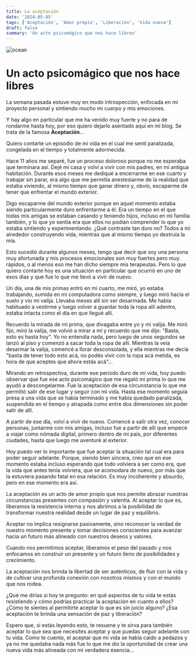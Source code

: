 ```yaml
---
title: La aceptación
date: '2024-05-05'
tags: ['Aceptación', 'Amor propio', 'Liberación', 'Vida nueva']
draft: false
summary: 'Un acto psicomágico que nos hace libres'
---
```


<Image alt="ocean" src="/static/images/Blog/aceptacion.jpg" width={550} height={800} />

# Un acto psicomágico que nos hace libres

La semana pasada estuve muy en modo introspección, enfocada en mi proyecto personal y sintiendo mucho mi cuerpo y mis emociones.

Y hay algo en particular que me ha venido muy fuerte y no para de rondarme hasta hoy, por eso quiero dejarlo asentado aquí en mi blog. Se trata de la famosa **Aceptación**...

Quiero contarte un episodio de mi vida en el cual me sentí paralizada, congelada en el tiempo y totalmente adormecida.

Hace 11 años me separé, fue un proceso doloroso porque no me esperaba que terminara así. Dejé mi casa y volví a vivir con mis padres, en mi antigua habitación. Durante esos meses me dediqué a encerrarme en ese cuarto y trabajar sin parar, era algo que me permitía anestesiarme de la realidad que estaba viviendo, al mismo tiempo que ganar dinero y, obvio, escaparme de tener que enfrentar el mundo exterior.

Digo escaparme del mundo exterior porque en aquel momento estaba siendo particularmente duro enfrentarme a él. Era un tiempo en el que todas mis amigas se estaban casando y teniendo hijos, incluso en mi familia también, y lo que yo sentía era que ellos no podían comprender lo que yo estaba sintiendo y experimentando. ¿Qué contraste tan duro no? Todos a mi alrededor construyendo vida, mientras que al mismo tiempo yo destruía la mía.

Esto sucedió durante algunos meses, tengo que decir que soy una persona muy afortunada y mis procesos emocionales son muy fuertes pero muy rápidos, o al menos eso me han dicho siempre mis terapeutas. Pero lo que quiero contarte hoy es una situación en particular que ocurrió en uno de esos días y que fue lo que me llevó a vivir de nuevo.

Un día, una de mis primas entró en mi cuarto, me miró, yo estaba trabajando, sumida en mi computadora como siempre, y luego miró hacia el suelo y vio mi valija. Llevaba meses allí sin ser desarmada. Me había habituado a vestirme y luego volver a guardar toda la ropa allí adentro, estaba intacta como el día en que llegué allí.

Recuerdo la mirada de mi prima, que divagaba entre yo y mi valija. Me miró fijo, miró la valija, me volvió a mirar a mí y recuerdo que me dijo: "Basta, esto es hasta hoy". Yo no entendía nada, pero luego de unos segundos se lanzó al piso y comenzó a sacar toda la ropa de allí. Mientras la veía desarmar la valija, comencé a llorar desconsolada, y ella mientras me decía "basta de tener todo esto acá, no podés vivir con la ropa acá metida, es hora de que aceptes que ahora estás acá"...

Mirando en retrospectiva, durante ese período duro de mi vida, hoy puedo observar que fue ese acto psicomágico que me regaló mi prima lo que me ayudó a descongelarme. Fue la aceptación de esa circunstancia lo que me permitió salir de ese lugar y seguir con mi vida. Hasta ese momento seguía presa a una vida que se había terminado y me había quedado paralizada, suspendida en el tiempo y atrapada como entre dos dimensiones sin poder salir de allí.

A partir de ese día, volví a vivir de nuevo. Comencé a salir otra vez, conocer personas, juntarme con mis amigas, incluso fue a partir de allí que empecé a viajar como nómada digital, primero dentro de mi país, por diferentes ciudades, hasta que luego me aventuré al exterior.

Hoy puedo ver lo importante que fue aceptar la situación tal cual era para poder seguir adelante. Porque, siendo bien sincera, creo que en ese momento estaba incluso esperando que todo volviera a ser como era, que la vida que antes tenía volviera, que se acomodara de nuevo, por más que la estuviera pasando fatal en esa relación. Es muy incoherente y absurdo, pero en ese momento era así.

La aceptación es un acto de amor propio que nos permite abrazar nuestras circunstancias presentes con compasión y valentía. Al aceptar lo que es, liberamos la resistencia interna y nos abrimos a la posibilidad de transformar nuestra realidad desde un lugar de paz y equilibrio.

Aceptar no implica resignarse pasivamente, sino reconocer la verdad de nuestro momento presente y tomar decisiones conscientes para avanzar hacia un futuro más alineado con nuestros deseos y valores.

Cuando nos permitimos aceptar, liberamos el peso del pasado y nos enfocamos en construir un presente y un futuro lleno de posibilidades y crecimiento.

La aceptación nos brinda la libertad de ser auténticos, de fluir con la vida y de cultivar una profunda conexión con nosotros mismos y con el mundo que nos rodea.

¿Qué me dirías si hoy te pregunto: en qué aspectos de tu vida te estás resistiendo y cómo podrías practicar la aceptación en cuanto a ellos? ¿Cómo te sientes al permitirte aceptar lo que es sin juicio alguno? ¿Esa aceptación te brinda una sensación de paz y liberación?

Espero que, si estás leyendo esto, te resuene y te sirva para también aceptar lo que sea que necesites aceptar y que puedas seguir adelante con tu vida. Como te cuento, el aceptar que mi vida se había caido a pedazos y ya no me quedaba nada más fue lo que me dio la oportunidad de crear una nueva vida más alineada con mi verdadera esencia...
